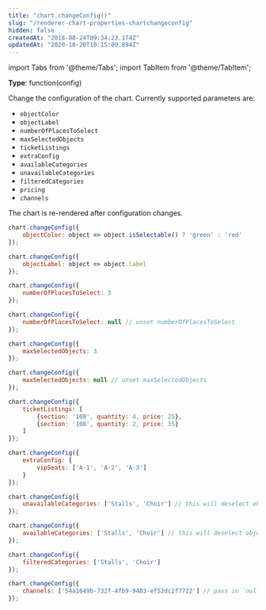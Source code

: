```yaml
---
title: "chart.changeConfig()"
slug: "/renderer-chart-properties-chartchangeconfig"
hidden: false
createdAt: "2018-08-24T09:34:23.174Z"
updatedAt: "2020-10-20T10:15:09.894Z"
---
```


import Tabs from '@theme/Tabs';
import TabItem from '@theme/TabItem';

**Type**: function(config)  

Change the configuration of the chart. Currently supported parameters are:

- `objectColor`
- `objectLabel`
- `numberOfPlacesToSelect`
- `maxSelectedObjects`
- `ticketListings`
- `extraConfig`
- `availableCategories`
- `unavailableCategories`
- `filteredCategories`
- `pricing`
- `channels`

The chart is re-rendered after configuration changes.

```javascript
chart.changeConfig({
    objectColor: object => object.isSelectable() ? 'green' : 'red'
});
```

```javascript
chart.changeConfig({
    objectLabel: object => object.label
});
```

```javascript
chart.changeConfig({
    numberOfPlacesToSelect: 3
});
```

```javascript
chart.changeConfig({
    numberOfPlacesToSelect: null // unset numberOfPlacesToSelect
});
```

```javascript
chart.changeConfig({
    maxSelectedObjects: 3
});
```

```javascript
chart.changeConfig({
    maxSelectedObjects: null // unset maxSelectedObjects
});
```

```javascript
chart.changeConfig({
    ticketListings: [
        {section: '108', quantity: 4, price: 25},
        {section: '108', quantity: 2, price: 35}
    ]
});
```

```javascript
chart.changeConfig({
    extraConfig: {
        vipSeats: ['A-1', 'A-2', 'A-3']
    }
});
```

```javascript
chart.changeConfig({
    unavailableCategories: ['Stalls', 'Choir'] // this will deselect objects that belong to an unavailable category
});
```

```javascript
chart.changeConfig({
    availableCategories: ['Stalls', 'Choir'] // this will deselect objects that belong to an unavailable category
});
```

```javascript
chart.changeConfig({
    filteredCategories: ['Stalls', 'Choir']
});
```

```javascript
chart.changeConfig({
    channels: ['54a1649b-732f-4fb9-9403-ef52dc2f7722'] // pass in `null` instead of an array to remove all configured channels
});
```
